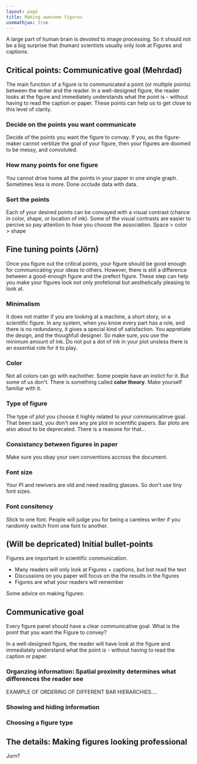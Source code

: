```yaml
---
layout: page
title: Making awesome figures
usemathjax: true
---
```

A large part of human brain is devoted to image processing. So it should not be a big surprise that (human) scientists usually only look at Figures and captions.

## Critical points: Communicative goal (Mehrdad)
The main function of a figure is to communicated a point (or multiple points) between the writer and the reader. In a well-designed figure, the reader looks at the figure and immediately understands what the point is - without having to read the caption or paper. These points can help us to get close to this level of clarity.
### Decide on the points you want communicate 
Decide of the points you want the figure to convay. If you, as the figure-maker cannot verblize the goal of your figure, then your figures are doomed to be messy, and convoluted.
### How many points for one figure 
You cannot drive home all the points in your paper in one single graph. Sometimes less is more. Done occlude data with data.
### Sort the points
Each of your desired points can be convayed with a visual contrast (chance in color, shape, or location of ink). Some of the visual contrasts are easier to percive so pay attention to how you choose the association. Space > color > shape
## Fine tuning points  (Jörn)
Once you figure out the critical points, your figure should be good enough for communicating your ideas to others. However, there is still a difference between a good-enough figure and the prefect figure. These step can help you make your figures look not only profetional but aesthetically pleasing to look at. 
### Minimalism
It does not matter if you are looking at a machine, a short story, or a scientific figure. In any system, when you know every part has a role, and there is no redundancy, it gives a special kind of satisfaction. You appretiate the design, and the thoughfull designer. So make sure, you use the minimum amount of ink. Do not put a dot of ink in your plot unsless there is an essential role for it to play. 
### Color 
Not all colors can go with eachother. Some poeple have an instict for it. But some of us don't. There is something called **color theory**. Make yourself familiar with it.
### Type of figure
The type of plot you choose it highly related to your communicatinve goal. That been said, you don't see any pie plot in scientific papers. Bar plots are also about to be deprecated. There is a reasone for that...
### Consistancy between figures in paper
Make sure you obay your own conventions accross the document.
### Font size
Your PI and rewivers are old and need reading glasses. So don't use tiny font sizes.
### Font consitency
Stick to one font. People will judge you for being a careless writer if you randomly switch from one font to another. 



## (Will be depricated) Initial bullet-points
Figures are important in scientific communication. 

* Many readers will only look at Figures + captions, but bot read the text 
* Discussions on you paper will focus on the the results in the figures
* Figures are what your readers will remember

Some advice on making figures:

## Communicative goal
Every figure panel should have a clear communicative goal. What is the point that you want the Figure to convey? 

In a well-designed figure, the reader will have look at the figure and immediately understand what the point is - without having to read the caption or paper. 




### Organzing information: Spatial proximity determines what differences the reader see

EXAMPLE OF ORDERING OF DIFFERENT BAR HIERARCHIES.... 



### Showing and hiding information







### Choosing a figure type




## The details: Making figures looking professional 

Jorn? 







